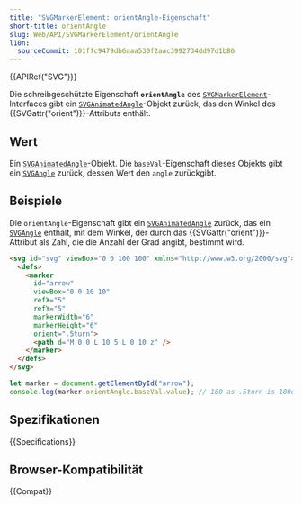 ```yaml
---
title: "SVGMarkerElement: orientAngle-Eigenschaft"
short-title: orientAngle
slug: Web/API/SVGMarkerElement/orientAngle
l10n:
  sourceCommit: 101ffc9479db6aaa530f2aac3992734dd97d1b86
---
```


{{APIRef("SVG")}}

Die schreibgeschützte Eigenschaft **`orientAngle`** des [`SVGMarkerElement`](/de/docs/Web/API/SVGMarkerElement)-Interfaces gibt ein [`SVGAnimatedAngle`](/de/docs/Web/API/SVGAnimatedAngle)-Objekt zurück, das den Winkel des {{SVGattr("orient")}}-Attributs enthält.

## Wert

Ein [`SVGAnimatedAngle`](/de/docs/Web/API/SVGAnimatedAngle)-Objekt. Die `baseVal`-Eigenschaft dieses Objekts gibt ein [`SVGAngle`](/de/docs/Web/API/SVGAngle) zurück, dessen Wert den `angle` zurückgibt.

## Beispiele

Die `orientAngle`-Eigenschaft gibt ein [`SVGAnimatedAngle`](/de/docs/Web/API/SVGAnimatedAngle) zurück, das ein [`SVGAngle`](/de/docs/Web/API/SVGAngle) enthält, mit dem Winkel, der durch das {{SVGattr("orient")}}-Attribut als Zahl, die die Anzahl der Grad angibt, bestimmt wird.

```html
<svg id="svg" viewBox="0 0 100 100" xmlns="http://www.w3.org/2000/svg">
  <defs>
    <marker
      id="arrow"
      viewBox="0 0 10 10"
      refX="5"
      refY="5"
      markerWidth="6"
      markerHeight="6"
      orient=".5turn">
      <path d="M 0 0 L 10 5 L 0 10 z" />
    </marker>
  </defs>
</svg>
```

```js
let marker = document.getElementById("arrow");
console.log(marker.orientAngle.baseVal.value); // 180 as .5turn is 180deg.
```

## Spezifikationen

{{Specifications}}

## Browser-Kompatibilität

{{Compat}}
